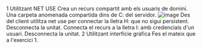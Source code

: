 1 Utilitzant NET USE
Crea un recurs compartit amb els usuaris de domini. Una carpeta anomenada compartida dins de C: del servidor.
![image](https://github.com/user-attachments/assets/9d5f7b72-e63c-4c45-beaf-d0143dd49ac8)
Des del client utilitza net use per connectar la lletra H: que no sigui persistent.
Desconnecta la unitat.
Connecta el recurs a la lletra I: amb credencials d'un usuari.
Desconnecta la unitat.
2 Utilitzant interfície gràfica
Fes el mateix que a l'exercici 1.
